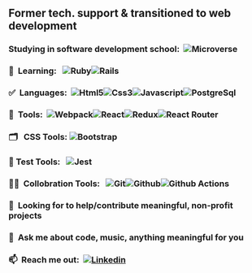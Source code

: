 
## Former tech. support & transitioned to web development

### Studying in software development school: &nbsp;![Microverse](https://img.shields.io/badge/Microverse-blueviolet?style=for-the-badge&logo=appveyor)

### :triangular_ruler: &nbsp;Learning: &nbsp; ![Ruby](https://img.shields.io/badge/Ruby-CC342D?style=for-the-badge&logo=ruby&logoColor=white)![Rails](https://img.shields.io/badge/Ruby_on_Rails-CC0000?style=for-the-badge&logo=ruby-on-rails&logoColor=white)
### :white_check_mark: &nbsp;Languages:  &nbsp;![Html5](https://img.shields.io/badge/HTML5-E34F26?style=for-the-badge&logo=html5&logoColor=white)![Css3](https://img.shields.io/badge/CSS-239120?&style=for-the-badge&logo=css3&logoColor=white)![Javascript](https://img.shields.io/badge/JavaScript-F7DF1E?style=for-the-badge&logo=javascript&logoColor=black)![PostgreSql](https://img.shields.io/badge/PostgreSQL-316192?style=for-the-badge&logo=postgresql&logoColor=white) 
### :open_file_folder:&nbsp;  Tools: &nbsp;![Webpack](https://img.shields.io/badge/Webpack-8DD6F9?style=for-the-badge&logo=Webpack&logoColor=white)![React](https://img.shields.io/badge/React-20232A?style=for-the-badge&logo=react&logoColor=61DAFB)![Redux](https://img.shields.io/badge/Redux-593D88?style=for-the-badge&logo=redux&logoColor=white)![React Router](https://img.shields.io/badge/React_Router-CA4245?style=for-the-badge&logo=react-router&logoColor=white)
### :card_index_dividers: &nbsp; CSS Tools: ![Bootstrap](https://img.shields.io/badge/Bootstrap-563D7C?style=for-the-badge&logo=bootstrap&logoColor=white)
### :hammer: Test Tools: &nbsp; ![Jest](https://img.shields.io/badge/Jest-C21325?style=for-the-badge&logo=jest&logoColor=white)
### :technologist:&nbsp; Collobration Tools: &nbsp;&nbsp;![Git](https://img.shields.io/badge/git-%23F05033.svg?style=for-the-badge&logo=git&logoColor=white)![Github](https://img.shields.io/badge/github-%23121011.svg?style=for-the-badge&logo=github&logoColor=white)![Github Actions](https://img.shields.io/badge/GitHub_Actions-2088FF?style=for-the-badge&logo=github-actions&logoColor=white)
### 🤔  &nbsp;Looking for to help/contribute meaningful, non-profit projects
### 💬  &nbsp;Ask me about code, music, anything meaningful for you
### 📫  &nbsp;Reach me out: &nbsp;[![Linkedin](https://img.shields.io/badge/LinkedIn-0077B5?style=for-the-badge&logo=linkedin&logoColor=white)](https://www.linkedin.com/in/yigitmersin)
<!--
- 🤔 I’m looking for help with ...
- 👯 I’m currently collaborating with pair programming in Microverse
- ⚡ Fun fact: ...
-->





